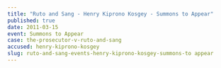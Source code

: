 ```yaml
---
title: "Ruto and Sang - Henry Kiprono Kosgey - Summons to Appear"
published: true
date: 2011-03-15
event: Summons to Appear
case: the-prosecutor-v-ruto-and-sang
accused: henry-kiprono-kosgey
slug: ruto-and-sang-events-henry-kiprono-kosgey-summons-to appear
---
```

